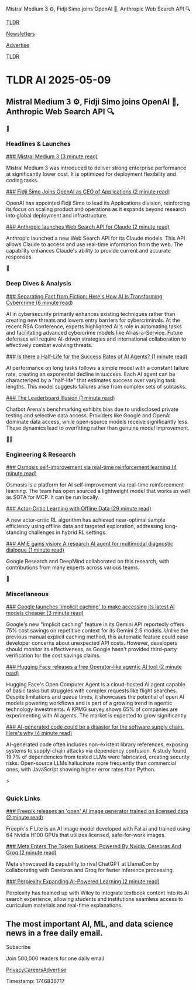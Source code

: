 Mistral Medium 3 ⚙️, Fidji Simo joins OpenAI 🤝, Anthropic Web Search API 🔍

[TLDR](/)

[Newsletters](/newsletters)

[Advertise](https://advertise.tldr.tech/)

[TLDR](/)

# TLDR AI 2025-05-09

## Mistral Medium 3 ⚙️, Fidji Simo joins OpenAI 🤝, Anthropic Web Search API 🔍

🚀

### Headlines & Launches

[### Mistral Medium 3 (3 minute read)](https://mistral.ai/news/mistral-medium-3?utm_source=tldrai)

Mistral Medium 3 was introduced to deliver strong enterprise performance at significantly lower cost. It is optimized for deployment flexibility and coding tasks.

[### Fidji Simo Joins OpenAI as CEO of Applications (2 minute read)](https://openai.com/index/leadership-expansion-with-fidji-simo/?utm_source=tldrai)

OpenAI has appointed Fidji Simo to lead its Applications division, reinforcing its focus on scaling product and operations as it expands beyond research into global deployment and infrastructure.

[### Anthropic launches Web Search API for Claude (2 minute read)](https://www.anthropic.com/news/web-search-api?utm_source=tldrai)

Anthropic launched a new Web Search API for its Claude models. This API allows Claude to access and use real-time information from the web. The capability enhances Claude's ability to provide current and accurate responses.

🧠

### Deep Dives & Analysis

[### Separating Fact from Fiction: Here's How AI Is Transforming Cybercrime (6 minute read)](https://www.fortinet.com/blog/industry-trends/separating-fact-from-fiction-how-ai-is-transforming-cybercrime?utm_source=tldrai)

AI in cybersecurity primarily enhances existing techniques rather than creating new threats and lowers entry barriers for cybercriminals. At the recent RSA Conference, experts highlighted AI's role in automating tasks and facilitating advanced cybercrime models like AI-as-a-Service. Future defenses will require AI-driven strategies and international collaboration to effectively combat evolving threats.

[### Is there a Half-Life for the Success Rates of AI Agents? (1 minute read)](https://www.lesswrong.com/posts/FYq5WRxKYnHBvHZix/is-there-a-half-life-for-the-success-rates-of-ai-agents-4?utm_source=tldrai)

AI performance on long tasks follows a simple model with a constant failure rate, creating an exponential decline in success. Each AI agent can be characterized by a "half-life" that estimates success over varying task lengths. This model suggests failures arise from complex sets of subtasks.

[### The Leaderboard Illusion (1 minute read)](https://arxiv.org/abs/2504.20879?utm_source=tldrai)

Chatbot Arena's benchmarking exhibits bias due to undisclosed private testing and selective data access. Providers like Google and OpenAI dominate data access, while open-source models receive significantly less. These dynamics lead to overfitting rather than genuine model improvement.

👨‍💻

### Engineering & Research

[### Osmosis self-improvement via real-time reinforcement learning (4 minute read)](https://threadreaderapp.com/thread/1920564884967928133.html?utm_source=tldrai)

Osmosis is a platform for AI self-improvement via real-time reinforcement learning. The team has open sourced a lightweight model that works as well as SOTA for MCP. It can be run locally.

[### Actor-Critic Learning with Offline Data (29 minute read)](https://arxiv.org/abs/2505.03710?utm_source=tldrai)

A new actor-critic RL algorithm has achieved near-optimal sample efficiency using offline data and targeted exploration, addressing long-standing challenges in hybrid RL settings.

[### AMIE gains vision: A research AI agent for multimodal diagnostic dialogue (1 minute read)](https://research.google/blog/amie-gains-vision-a-research-ai-agent-for-multi-modal-diagnostic-dialogue/?utm_source=tldrai)

Google Research and DeepMind collaborated on this research, with contributions from many experts across various teams.

🎁

### Miscellaneous

[### Google launches 'implicit caching' to make accessing its latest AI models cheaper (3 minute read)](https://techcrunch.com/2025/05/08/google-launches-implicit-caching-to-make-accessing-its-latest-ai-models-cheaper/?utm_source=tldrai)

Google's new "implicit caching" feature in its Gemini API reportedly offers 75% cost savings on repetitive context for its Gemini 2.5 models. Unlike the previous manual explicit caching method, this automatic feature could ease developer concerns about unexpected API costs. However, developers should monitor its effectiveness, as Google hasn't provided third-party verification for the cost savings claims.

[### Hugging Face releases a free Operator-like agentic AI tool (2 minute read)](https://techcrunch.com/2025/05/06/hugging-face-releases-a-free-operator-like-agentic-ai-tool/?utm_source=tldrai)

Hugging Face's Open Computer Agent is a cloud-hosted AI agent capable of basic tasks but struggles with complex requests like flight searches. Despite limitations and queue times, it showcases the potential of open AI models powering workflows and is part of a growing trend in agentic technology investments. A KPMG survey shows 65% of companies are experimenting with AI agents. The market is expected to grow significantly.

[### AI-generated code could be a disaster for the software supply chain. Here's why (4 minute read)](https://arstechnica.com/security/2025/04/ai-generated-code-could-be-a-disaster-for-the-software-supply-chain-heres-why/?utm_source=tldrai)

AI-generated code often includes non-existent library references, exposing systems to supply-chain attacks via dependency confusion. A study found 19.7% of dependencies from tested LLMs were fabricated, creating security risks. Open-source LLMs hallucinate more frequently than commercial ones, with JavaScript showing higher error rates than Python.

⚡️

### Quick Links

[### Freepik releases an 'open' AI image generator trained on licensed data (2 minute read)](https://techcrunch.com/2025/04/29/freepik-releases-an-open-ai-image-generator-trained-on-licensed-data/?utm_source=tldrai)

Freepik's F Lite is an AI image model developed with Fal.ai and trained using 64 Nvidia H100 GPUs that utilizes licensed, safe-for-work images.

[### Meta Enters The Token Business, Powered By Nvidia, Cerebras And Groq (2 minute read)](https://www.forbes.com/sites/karlfreund/2025/04/29/meta-enters-the-token-business-powered-by-nvidia-cerebras-and-groq/?utm_source=tldrai)

Meta showcased its capability to rival ChatGPT at LlamaCon by collaborating with Cerebras and Groq for faster inference processing.

[### Perplexity Expanding AI-Powered Learning (2 minute read)](https://www.perplexity.ai/hub/blog/perplexity-partners-with-wiley-to-power-educational-ai-search?utm_source=tldrai)

Perplexity has teamed up with Wiley to integrate textbook content into its AI search experience, allowing students and institutions seamless access to curriculum materials and real-time explanations.

## The most important AI, ML, and data science news in a free daily email.

Subscribe

Join 500,000 readers for one daily email

[Privacy](/privacy)[Careers](https://jobs.ashbyhq.com/tldr.tech)[Advertise](/ai/advertise)

Timestamp: 1746836717